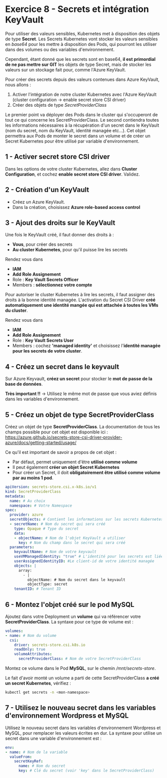 # Exercice 8 - Secrets et intégration KeyVault

Pour utiliser des valeurs sensibles, Kubernetes met à disposition des objets de type **Secret**. Les Secrets Kubernetes vont stocker les valeurs sensibles en *base64* pour les mettre à disposition des Pods, qui pourront les utiliser dans des volumes ou des variables d'environnement.

Cependant, étant donné que les secrets sont en base64, **il est primordial de ne pas mettre sur GIT** les objets de type Secret, mais de stocker les valeurs sur un stockage fait pour, comme l'Azure KeyVault.

Pour créer des secrets depuis des valeurs contenues dans Azure KeyVault, nous allons :
1. Activer l'intégration de notre cluster Kubernetes avec l'Azure KeyVault (cluster configuration -> enable secret store CSI driver)
2. Créer des objets de type *SecretProviderClass*

Le premier point va déployer des Pods dans le cluster qui s'occuperont de tout ce qui concerne les SecretProviderClass. Le second contiendra toutes les informations nécessaires à la récupération d'un secret dans le KeyVault (nom du secret, nom du KeyVault, identité managée etc...). Cet objet permettra aux Pods de monter le secret dans un volume et de créer un Secret Kubernetes pour être utilisé par variable d'environnement.

## 1 - Activer secret store CSI driver

Dans les options de votre cluster Kubernetes, allez dans **Cluster Configuration**, et cochez **enable secret store CSI driver**. Validez.

## 2 - Création d'un KeyVault

* Créez un Azure KeyVault.
* Dans la création, choisissez **Azure role-based access control**

## 3 - Ajout des droits sur le KeyVault

Une fois le KeyVault créé, il faut donner des droits à :
* **Vous**, pour créer des secrets
* **Au cluster Kubernetes**, pour qu'il puisse lire les secrets

Rendez vous dans
* **IAM**
* **Add Role Assignement**
* Role : **Key Vault Secrets Officer**
* Members : **sélectionnez votre compte**

Pour autoriser le cluster Kubernetes à lire les secrets, il faut assigner des droits à la bonne identité managée. L'activation du Secret CSI Driver **créé automatiquement une identité mangée qui est attachée à toutes les VMs du cluster**.

Rendez vous dans
* **IAM**
* **Add Role Assignement**
* Role : **Key Vault Secrets User**
* Members : cochez **'managed identity'** et choisissez l'**identité managée pour les secrets de votre cluster**.

## 4 - Créez un secret dans le keyvault

Sur Azure Keyvault, **créez un secret** pour stocker le **mot de passe de la base de données**.

**Très important !!** -> Utilisez le même mot de passe que vous aviez définis dans les variables d'environnement.

## 5 - Créez un objet de type SecretProviderClass

Créez un objet de type **SecretProviderClass**. La documentation de tous les champs possible pour cet objet est disponible ici : https://azure.github.io/secrets-store-csi-driver-provider-azure/docs/getting-started/usage/

Ce qu'il est important de savoir a propos de cet objet :
* Par défaut, permet uniquement d'être **utilisé comme volume**
* Il peut également **créer un objet Secret Kubernetes**
* Pour créer un Secret, il doit **obligatoirement être utilisé comme volume par au moins 1 pod**.


```yaml
apiVersion: secrets-store.csi.x-k8s.io/v1
kind: SecretProviderClass
metadata:
  name: # Au choix
  namespace: # Votre Namespace
spec:
  provider: azure
  secretObjects: # Contient les informations sur les secrets Kubernetes à créer
  - secretName: # Nom du secret qui sera créé
    type: Opaque # Type du secret
    data:
    - objectName: # Nom de l'objet KeyVault a utiliser
      key: # Nom du champ dans le secret qui sera créé
  parameters:
    keyvaultName: # Nom de votre keyvault
    useVMManagedIdentity: "true" # L'identité pour les secrets est liée aux VMs
    userAssignedIdentityID: #Le client-id de votre identité managée
    objects: |
      array:
        - |
          objectName: # Nom du secret dans le keyvault
          objectType: secret
    tenantID: # Tenant ID
```

## 6 - Montez l'objet créé sur le pod MySQL

Ajoutez dans votre Deployment un **volume** qui va référencer votre **SecretProviderClass**. La syntaxe pour ce type de volume est :

```yaml
volumes:
- name: # Nom du volume
  csi:
    driver: secrets-store.csi.k8s.io
    readOnly: true
    volumeAttributes:
      secretProviderClass: # Nom de votre SecretProviderClass
```

Montez ce volume dans le Pod **MySQL**, sur le chemin */mnt/secrets-store*.

Le fait d'avoir monté un volume a parti de cette SecretProviderClass **a créé un secret Kubernetes**, vérifiez :


```bash
kubectl get secrets -n <mon-namespace>
```

## 7 - Utilisez le nouveau secret dans les variables d'environnement Wordpress et MySQL

Utilisez le nouveau secret dans les variables d'environnement Wordpress et MySQL, pour remplacer les valeurs écrites en dur. La syntaxe pour utilise un secret dans une variable d'environnement est :

```yaml
env:
- name: # Nom de la variable
  valueFrom:
    secretKeyRef:
      name: # Nom du secret
      key: # Clé du secret (voir 'key' dans le SecretProviderClass)
```